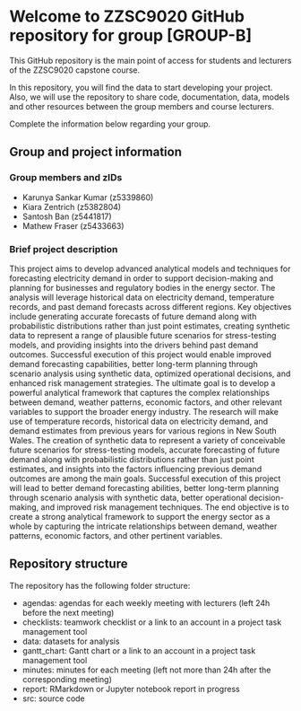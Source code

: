 # Welcome to ZZSC9020 GitHub repository for group [GROUP-B]

This GitHub repository is the main point of access for students and lecturers of the ZZSC9020 capstone course. 

In this repository, you will find the data to start developing your project. Also, we will use the repository to share code, documentation, data, models and other resources between the group members and course lecturers.

Complete the information below regarding your group.

## Group and project information

### Group members and zIDs
- Karunya Sankar Kumar (z5339860)
- Kiara Zentrich (z5382804)
- Santosh Ban (z5441817)
- Mathew Fraser (z5433663)

### Brief project description

This project aims to develop advanced analytical models and techniques for forecasting electricity demand in order to support decision-making and planning for businesses and regulatory bodies in the energy sector. The analysis will leverage historical data on electricity demand, temperature records, and past demand forecasts across different regions. Key objectives include generating accurate forecasts of future demand along with probabilistic distributions rather than just point estimates, creating synthetic data to represent a range of plausible future scenarios for stress-testing models, and providing insights into the drivers behind past demand outcomes. Successful execution of this project would enable improved demand forecasting capabilities, better long-term planning through scenario analysis using synthetic data, optimized operational decisions, and enhanced risk management strategies. The ultimate goal is to develop a powerful analytical framework that captures the complex relationships between demand, weather patterns, economic factors, and other relevant variables to support the broader energy industry. The research will make use of temperature records, historical data on electricity demand, and demand estimates from previous years for various regions in New South Wales. The creation of synthetic data to represent a variety of conceivable future scenarios for stress-testing models, accurate forecasting of future demand along with probabilistic distributions rather than just point estimates, and insights into the factors influencing previous demand outcomes are among the main goals. Successful execution of this project will lead to better demand forecasting abilities, better long-term planning through scenario analysis with synthetic data, better operational decision-making, and improved risk management techniques. The end objective is to create a strong analytical framework to support the energy sector as a whole by capturing the intricate relationships between demand, weather patterns, economic factors, and other pertinent variables.

## Repository structure

The repository has the following folder structure:

- agendas: agendas for each weekly meeting with lecturers (left 24h before the next meeting)
- checklists: teamwork checklist or a link to an account in a project task management tool
- data: datasets for analysis
- gantt_chart: Gantt chart or a link to an account in a project task management tool
- minutes: minutes for each meeting (left not more than 24h after the corresponding meeting)
- report: RMarkdown or Jupyter notebook report in progress
- src: source code
